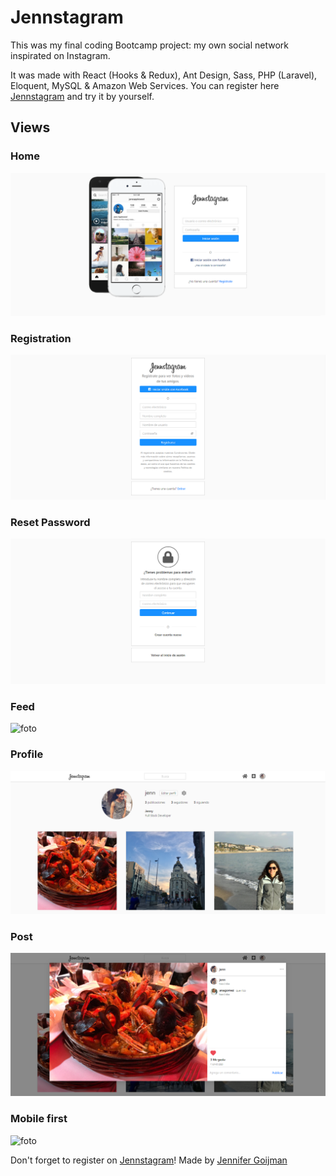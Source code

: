 # Jennstagram

This was my final coding Bootcamp project: my own social network inspirated on Instagram.

It was made with React (Hooks & Redux), Ant Design, Sass, PHP (Laravel), Eloquent, MySQL & Amazon Web Services.
You can register here [Jennstagram](http://jennstagram.herokuapp.com/) and try it by yourself.

## Views

### Home
![foto](frontend/src/img/readme/home.png)

### Registration
![foto](frontend/src/img/readme/register.png)

### Reset Password
![foto](frontend/src/img/readme/reset-pass.png)

### Feed
![foto](frontend/src/img/readme/feed.gif)

### Profile
![foto](frontend/src/img/readme/profile.png)

### Post
![foto](frontend/src/img/readme/post-modal.png)

### Mobile first
![foto](frontend/src/img/readme/mobile-profile.png)

Don't forget to register on [Jennstagram](http://jennstagram.herokuapp.com/)!
Made by [Jennifer Goijman](https://github.com/JenniferGoijman)
